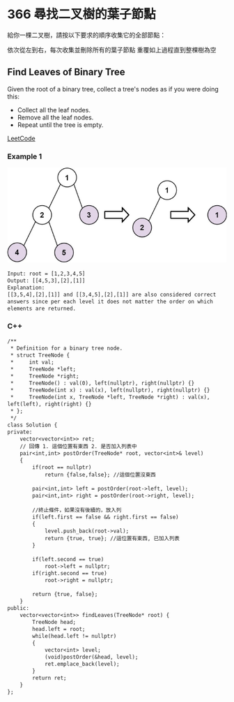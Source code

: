 # 366 尋找二叉樹的葉子節點

給你一棵二叉樹，請按以下要求的順序收集它的全部節點：

依次從左到右，每次收集並刪除所有的葉子節點
重覆如上過程直到整棵樹為空

## Find Leaves of Binary Tree

Given the root of a binary tree, collect a tree's nodes as if you were doing this:

* Collect all the leaf nodes.
* Remove all the leaf nodes.
* Repeat until the tree is empty.

[LeetCode](https://leetcode-cn.com/find-leaves-of-binary-tree/)

### Example 1
<img src="img/366.jpg" width = "600"/>

```
Input: root = [1,2,3,4,5]
Output: [[4,5,3],[2],[1]]
Explanation:
[[3,5,4],[2],[1]] and [[3,4,5],[2],[1]] are also considered correct answers since per each level it does not matter the order on which elements are returned.

```


### C++ 

```
/**
 * Definition for a binary tree node.
 * struct TreeNode {
 *     int val;
 *     TreeNode *left;
 *     TreeNode *right;
 *     TreeNode() : val(0), left(nullptr), right(nullptr) {}
 *     TreeNode(int x) : val(x), left(nullptr), right(nullptr) {}
 *     TreeNode(int x, TreeNode *left, TreeNode *right) : val(x), left(left), right(right) {}
 * };
 */
class Solution {
private:
    vector<vector<int>> ret;
    // 回傳 1. 這個位置有東西 2. 是否加入列表中
    pair<int,int> postOrder(TreeNode* root, vector<int>& level)
    {
        if(root == nullptr)
            return {false,false}; //這個位置沒東西
                
        pair<int,int> left = postOrder(root->left, level);        
        pair<int,int> right = postOrder(root->right, level);

        //終止條件，如果沒有後續的，放入列
        if(left.first == false && right.first == false)
        {    
            level.push_back(root->val);
            return {true, true}; //這位置有東西, 已加入列表
        }

        if(left.second == true)
            root->left = nullptr;
        if(right.second == true)
            root->right = nullptr;

        return {true, false};
    }
public:
    vector<vector<int>> findLeaves(TreeNode* root) {
        TreeNode head;
        head.left = root;
        while(head.left != nullptr)
        {
            vector<int> level;
            (void)postOrder(&head, level);
            ret.emplace_back(level);
        }
        return ret;
    }
};
```
